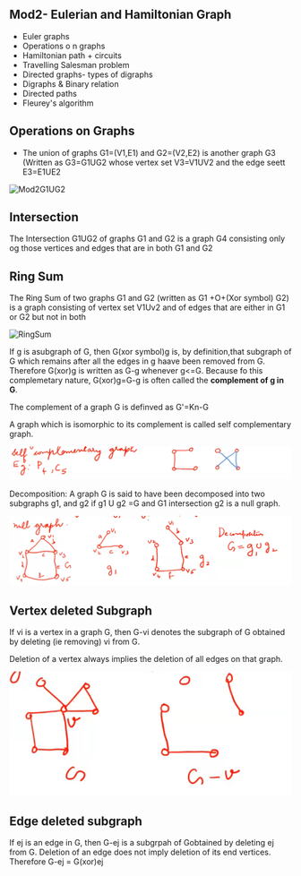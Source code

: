 Mod2- Eulerian and Hamiltonian Graph
---
- Euler graphs
- Operations o n graphs
- Hamiltonian path + circuits 
- Travelling Salesman problem
- Directed graphs- types of digraphs
- Digraphs & Binary relation
- Directed paths
- Fleurey's algorithm

## Operations on Graphs

- The union of graphs G1=(V1,E1) and G2=(V2,E2) is another graph G3 (Written as G3=G1UG2 whose vertex set V3=V1UV2 and the edge seett E3=E1UE2

![Mod2G1UG2](./img/Mod2G1UG2,png)

## Intersection
The Intersection G1UG2 of graphs G1 and G2 is a graph G4 consisting only og those vertices and edges that are in both G1 and G2

## Ring Sum

The Ring Sum of two graphs G1 and G2 (written as G1 +O+(Xor symbol) G2) is a graph consisting of vertex set V1Uv2 and of edges that are either in G1 or G2 but not in both

![RingSum](,/img/RingSum.png)

If g is asubgraph of G, then G(xor symbol)g is, by definition,that subgraph of G which remains after all the edges in g haave been removed from G. Therefore G(xor)g is written as G-g whenever g<=G. Because fo this complemetary nature, G(xor)g=G-g is often called the __complement of g in G__.

The complement of a graph G is definved as G'=Kn-G

A graph which is isomorphic to its complement is called self complementary graph.

![complementaryGraphEg](./img/complementaryGraphEg.png)

Decomposition: A graph G is said to have been decomposed into two subgraphs g1, and g2 if g1 U g2 =G and G1 intersection g2 is a null graph.

![decompositiongraph](./img/decompositiongraph.png)

## Vertex deleted Subgraph
If vi is a vertex in a graph G, then G-vi denotes the subgraph of G obtained by deleting (ie removing) vi from G. 

Deletion of a vertex always implies the deletion of all edges on that graph.

![vertexDelSubgraph](./img/vertexDelSubgraph.png)

## Edge deleted subgraph 
If ej is an edge in G, then G-ej is a subgrpah of Gobtained by deleting ej from G. Deletion of an edge does not imply deletion of its end vertices. Therefore G-ej = G(xor)ej



